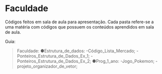 # Faculdade
 Códigos feitos em sala de aula para apresentação.
Cada pasta refere-se a uma matéria com códigos que possuem os conteúdos aprendidos em sala de aula. 

Guia:



> Faculdade:
   ●Estrutura_de_dados:
       -Código_Lista_Mercado;
       -Ponteiros_Estrutura_de_Dados_Ex_1;
       -Ponteiros_Estrutura_de_Dados_Ex_2;
   ●Prog_1_ano:
       -Jogo_Pokemon;
       -projeto_organizador_de_vetor;
